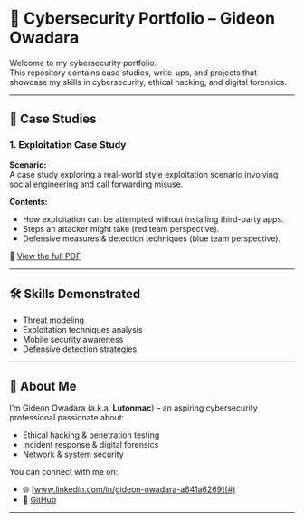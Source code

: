 # 🔐 Cybersecurity Portfolio – Gideon Owadara

Welcome to my cybersecurity portfolio.  
This repository contains case studies, write-ups, and projects that showcase my skills in cybersecurity, ethical hacking, and digital forensics.  

---

## 📂 Case Studies

### 1. Exploitation Case Study
**Scenario:**  
A case study exploring a real-world style exploitation scenario involving social engineering and call forwarding misuse.  

**Contents:**  
- How exploitation can be attempted without installing third-party apps.  
- Steps an attacker might take (red team perspective).  
- Defensive measures & detection techniques (blue team perspective).  

📄 [View the full PDF](Exploitation_Case_Study.pdf)

---

## 🛠️ Skills Demonstrated
- Threat modeling  
- Exploitation techniques analysis  
- Mobile security awareness  
- Defensive detection strategies  

---

## 📌 About Me
I’m Gideon Owadara (a.k.a. **Lutonmac**) – an aspiring cybersecurity professional passionate about:  
- Ethical hacking & penetration testing  
- Incident response & digital forensics  
- Network & system security  

You can connect with me on:  
- 🌐 [www.linkedin.com/in/gideon-owadara-a641a6269](#)  
- 🐙 [GitHub](https://github.com/Lutonmac)  

---

